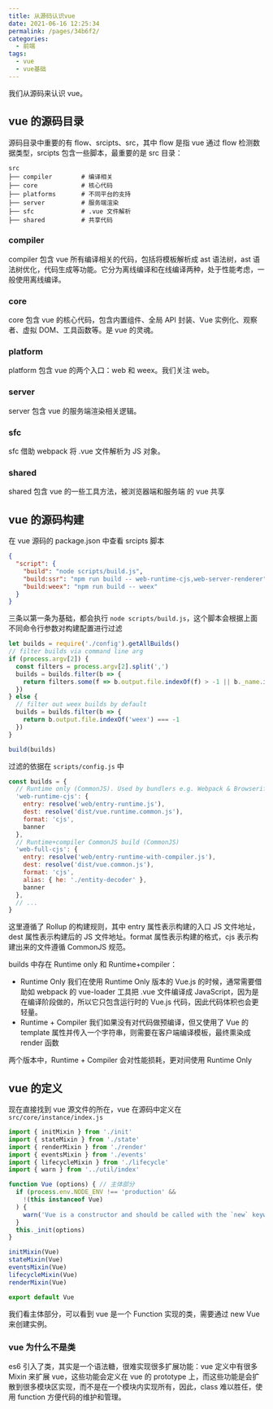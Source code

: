 ```yaml
---
title: 从源码认识vue
date: 2021-06-16 12:25:34
permalink: /pages/34b6f2/
categories:
  - 前端
tags:
  - vue
  - vue基础
---
```

我们从源码来认识 vue。

## vue 的源码目录
源码目录中重要的有 flow、srcipts、src，其中 flow 是指 vue 通过 flow 检测数据类型，srcipts 包含一些脚本，最重要的是 src 目录：
```
src
├── compiler        # 编译相关
├── core            # 核心代码
├── platforms       # 不同平台的支持
├── server          # 服务端渲染
├── sfc             # .vue 文件解析
├── shared          # 共享代码
```

### compiler
compiler 包含 vue 所有编译相关的代码，包括将模板解析成 ast 语法树，ast 语法树优化，代码生成等功能。它分为离线编译和在线编译两种，处于性能考虑，一般使用离线编译。

### core
core 包含 vue 的核心代码，包含内置组件、全局 API 封装、Vue 实例化、观察者、虚拟 DOM、工具函数等。是 vue 的灵魂。

### platform
platform 包含 vue 的两个入口：web 和 weex。我们关注 web。

### server
server 包含 vue 的服务端渲染相关逻辑。

### sfc
sfc 借助 webpack 将 .vue 文件解析为 JS 对象。

### shared
shared 包含 vue 的一些工具方法，被浏览器端和服务端 的 vue 共享

## vue 的源码构建
在 vue 源码的 package.json 中查看 srcipts 脚本
```json
{
  "script": {
    "build": "node scripts/build.js",
    "build:ssr": "npm run build -- web-runtime-cjs,web-server-renderer",
    "build:weex": "npm run build -- weex"
  }
}
```
三条以第一条为基础，都会执行 `node scripts/build.js`，这个脚本会根据上面不同命令行参数对构建配置进行过滤
```js
let builds = require('./config').getAllBuilds()
// filter builds via command line arg
if (process.argv[2]) {
  const filters = process.argv[2].split(',')
  builds = builds.filter(b => {
    return filters.some(f => b.output.file.indexOf(f) > -1 || b._name.indexOf(f) > -1)
  })
} else {
  // filter out weex builds by default
  builds = builds.filter(b => {
    return b.output.file.indexOf('weex') === -1
  })
}

build(builds)
```
过滤的依据在 `scripts/config.js` 中
```js
const builds = {
  // Runtime only (CommonJS). Used by bundlers e.g. Webpack & Browserify
  'web-runtime-cjs': {
    entry: resolve('web/entry-runtime.js'),
    dest: resolve('dist/vue.runtime.common.js'),
    format: 'cjs',
    banner
  },
  // Runtime+compiler CommonJS build (CommonJS)
  'web-full-cjs': {
    entry: resolve('web/entry-runtime-with-compiler.js'),
    dest: resolve('dist/vue.common.js'),
    format: 'cjs',
    alias: { he: './entity-decoder' },
    banner
  },
  // ...
}
```
这里遵循了 Rollup 的构建规则，其中 entry 属性表示构建的入口 JS 文件地址，dest 属性表示构建后的 JS 文件地址。format 属性表示构建的格式，cjs 表示构建出来的文件遵循 CommonJS 规范。

builds 中存在 Runtime only 和 Runtime+compiler：
- Runtime Only
  我们在使用 Runtime Only 版本的 Vue.js 的时候，通常需要借助如 webpack 的 vue-loader 工具把 .vue 文件编译成 JavaScript，因为是在编译阶段做的，所以它只包含运行时的 Vue.js 代码，因此代码体积也会更轻量。
- Runtime + Compiler
  我们如果没有对代码做预编译，但又使用了 Vue 的 template 属性并传入一个字符串，则需要在客户端编译模板，最终熏染成 render 函数

两个版本中，Runtime + Compiler 会对性能损耗，更对间使用 Runtime Only

## vue 的定义
现在直接找到 vue 源文件的所在，vue 在源码中定义在 `src/core/instance/index.js`

```js
import { initMixin } from './init'
import { stateMixin } from './state'
import { renderMixin } from './render'
import { eventsMixin } from './events'
import { lifecycleMixin } from './lifecycle'
import { warn } from '../util/index'

function Vue (options) { // 主体部分
  if (process.env.NODE_ENV !== 'production' &&
    !(this instanceof Vue)
  ) {
    warn('Vue is a constructor and should be called with the `new` keyword')
  }
  this._init(options)
}

initMixin(Vue)
stateMixin(Vue)
eventsMixin(Vue)
lifecycleMixin(Vue)
renderMixin(Vue)

export default Vue
```

我们看主体部分，可以看到 vue 是一个 Function 实现的类，需要通过 new Vue 来创建实例。

### vue 为什么不是类
es6 引入了类，其实是一个语法糖，很难实现很多扩展功能：vue 定义中有很多 Mixin 来扩展 vue，这些功能会定义在 vue 的 prototype 上，而这些功能是会扩散到很多模块区实现，而不是在一个模块内实现所有，因此，class 难以胜任，使用 function 方便代码的维护和管理。